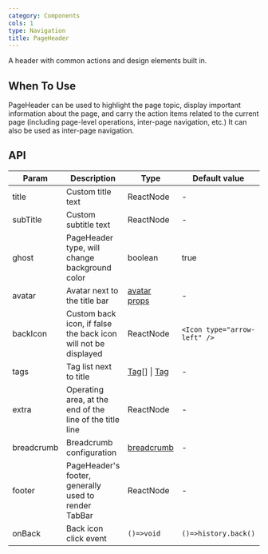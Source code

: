 ```yaml
---
category: Components
cols: 1
type: Navigation
title: PageHeader
---
```


A header with common actions and design elements built in.

## When To Use

PageHeader can be used to highlight the page topic, display important information about the page, and carry the action items related to the current page (including page-level operations, inter-page navigation, etc.) It can also be used as inter-page navigation.

## API

| Param | Description | Type | Default value | Version |
| --- | --- | --- | --- | --- |
| title | Custom title text | ReactNode | - | 3.14.0 |
| subTitle | Custom subtitle text | ReactNode | - | 3.14.0 |
| ghost | PageHeader type, will change background color | boolean | true | 3.24.0 |
| avatar | Avatar next to the title bar | [avatar props](/components/avatar/) | - | 3.22.0 |
| backIcon | Custom back icon, if false the back icon will not be displayed | ReactNode | `<Icon type="arrow-left" />` | 3.14.0 |
| tags | Tag list next to title | [Tag](https://ant.design/components/tag-cn/)[] \| [Tag](https://ant.design/components/tag-cn/) | - | 3.14.0 |
| extra | Operating area, at the end of the line of the title line | ReactNode | - | 3.14.0 |
| breadcrumb | Breadcrumb configuration | [breadcrumb](https://ant.design/components/breadcrumb-cn/) | - | 3.14.0 |
| footer | PageHeader's footer, generally used to render TabBar | ReactNode | - | 3.14.0 |
| onBack | Back icon click event | `()=>void` | `()=>history.back()` | 3.14.0 |
